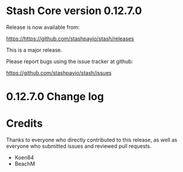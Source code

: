 Stash Core version 0.12.7.0
==========================

Release is now available from:

  <https://https://github.com/stashpayio/stash/releases>

This is a major release.

Please report bugs using the issue tracker at github:

  <https://github.com/stashpayio/stash/issues>


0.12.7.0 Change log
===================




Credits
=======

Thanks to everyone who directly contributed to this release,
as well as everyone who submitted issues and reviewed pull requests.

- Koen84
- BeachM

